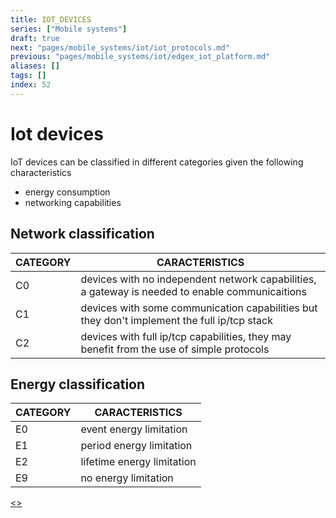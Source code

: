 ```yaml
---
title: IOT_DEVICES
series: ["Mobile systems"]
draft: true
next: "pages/mobile_systems/iot/iot_protocols.md"
previous: "pages/mobile_systems/iot/edgex_iot_platform.md"
aliases: []
tags: []
index: 52
---
```


# Iot devices

IoT devices can be classified in different categories given the following characteristics

- energy consumption
- networking capabilities

## Network classification

| CATEGORY | CARACTERISTICS                                                                                  |
| -------- | ----------------------------------------------------------------------------------------------- |
| C0       | devices with no independent network capabilities, a gateway is needed to enable communicaitions |
| C1       | devices with some communication capabilities but they don't implement the full ip/tcp stack     |
| C2       | devices with full ip/tcp capabilities, they may benefit from the use of simple protocols        |

## Energy classification

| CATEGORY | CARACTERISTICS             |
| -------- | -------------------------- |
| E0       | event energy limitation    |
| E1       | period energy limitation   |
| E2       | lifetime energy limitation |
| E9       | no energy limitation       |

[<](pages/mobile_systems/iot/edgex_iot_platform.md)[>](pages/mobile_systems/iot/iot_protocols.md)
